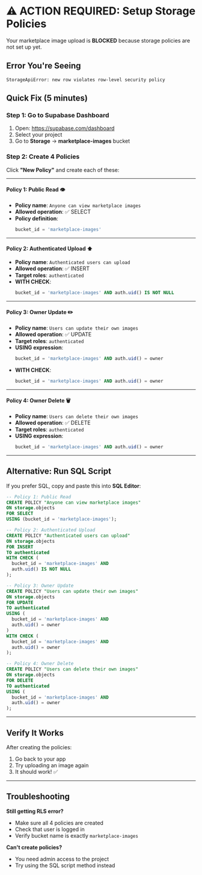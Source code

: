 # ⚠️ ACTION REQUIRED: Setup Storage Policies

Your marketplace image upload is **BLOCKED** because storage policies are not set up yet.

## Error You're Seeing
```
StorageApiError: new row violates row-level security policy
```

## Quick Fix (5 minutes)

### Step 1: Go to Supabase Dashboard
1. Open: https://supabase.com/dashboard
2. Select your project
3. Go to **Storage** → **marketplace-images** bucket

### Step 2: Create 4 Policies

Click **"New Policy"** and create each of these:

---

#### Policy 1: Public Read 👁️

- **Policy name**: `Anyone can view marketplace images`
- **Allowed operation**: ✅ SELECT
- **Policy definition**:
  ```sql
  bucket_id = 'marketplace-images'
  ```

---

#### Policy 2: Authenticated Upload ⬆️

- **Policy name**: `Authenticated users can upload`
- **Allowed operation**: ✅ INSERT
- **Target roles**: `authenticated`
- **WITH CHECK**:
  ```sql
  bucket_id = 'marketplace-images' AND auth.uid() IS NOT NULL
  ```

---

#### Policy 3: Owner Update ✏️

- **Policy name**: `Users can update their own images`
- **Allowed operation**: ✅ UPDATE
- **Target roles**: `authenticated`
- **USING expression**:
  ```sql
  bucket_id = 'marketplace-images' AND auth.uid() = owner
  ```
- **WITH CHECK**:
  ```sql
  bucket_id = 'marketplace-images' AND auth.uid() = owner
  ```

---

#### Policy 4: Owner Delete 🗑️

- **Policy name**: `Users can delete their own images`
- **Allowed operation**: ✅ DELETE
- **Target roles**: `authenticated`
- **USING expression**:
  ```sql
  bucket_id = 'marketplace-images' AND auth.uid() = owner
  ```

---

## Alternative: Run SQL Script

If you prefer SQL, copy and paste this into **SQL Editor**:

```sql
-- Policy 1: Public Read
CREATE POLICY "Anyone can view marketplace images"
ON storage.objects
FOR SELECT
USING (bucket_id = 'marketplace-images');

-- Policy 2: Authenticated Upload
CREATE POLICY "Authenticated users can upload"
ON storage.objects
FOR INSERT
TO authenticated
WITH CHECK (
  bucket_id = 'marketplace-images' AND
  auth.uid() IS NOT NULL
);

-- Policy 3: Owner Update
CREATE POLICY "Users can update their own images"
ON storage.objects
FOR UPDATE
TO authenticated
USING (
  bucket_id = 'marketplace-images' AND
  auth.uid() = owner
)
WITH CHECK (
  bucket_id = 'marketplace-images' AND
  auth.uid() = owner
);

-- Policy 4: Owner Delete
CREATE POLICY "Users can delete their own images"
ON storage.objects
FOR DELETE
TO authenticated
USING (
  bucket_id = 'marketplace-images' AND
  auth.uid() = owner
);
```

---

## Verify It Works

After creating the policies:

1. Go back to your app
2. Try uploading an image again
3. It should work! ✅

---

## Troubleshooting

**Still getting RLS error?**
- Make sure all 4 policies are created
- Check that user is logged in
- Verify bucket name is exactly `marketplace-images`

**Can't create policies?**
- You need admin access to the project
- Try using the SQL script method instead
